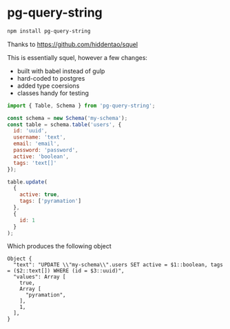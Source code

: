 # pg-query-string

```sh
npm install pg-query-string
```

Thanks to https://github.com/hiddentao/squel

This is essentially squel, however a few changes:

* built with babel instead of gulp
* hard-coded to postgres 
* added type coersions 
* classes handy for testing

```js
import { Table, Schema } from 'pg-query-string';

const schema = new Schema('my-schema');
const table = schema.table('users', {
  id: 'uuid',
  username: 'text',
  email: 'email',
  password: 'password',
  active: 'boolean',
  tags: 'text[]'
});

table.update(
  {
    active: true,
    tags: ['pyramation']
  },
  {
    id: 1
  }
);
```

Which produces the following object

```
Object {
  "text": "UPDATE \\"my-schema\\".users SET active = $1::boolean, tags = ($2::text[]) WHERE (id = $3::uuid)",
  "values": Array [
    true,
    Array [
      "pyramation",
    ],
    1,
  ],
}
```